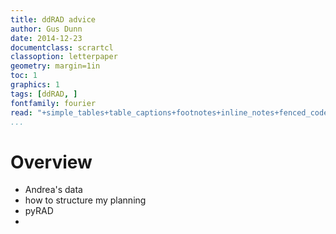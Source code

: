```yaml
---
title: ddRAD advice
author: Gus Dunn
date: 2014-12-23
documentclass: scrartcl
classoption: letterpaper
geometry: margin=1in
toc: 1
graphics: 1
tags: [ddRAD, ]
fontfamily: fourier
read: "+simple_tables+table_captions+footnotes+inline_notes+fenced_code_blocks+fenced_code_attributes+fancy_lists+definition_lists+superscript+subscript+tex_math_dollars"
...
```


# Overview #

- Andrea's data
- how to structure my planning
- pyRAD
- 